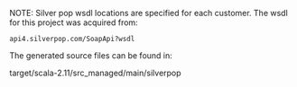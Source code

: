 NOTE: Silver pop wsdl locations are specified for each customer. The wsdl for this project was acquired from:

`api4.silverpop.com/SoapApi?wsdl`

The generated source files can be found in:

target/scala-2.11/src_managed/main/silverpop
